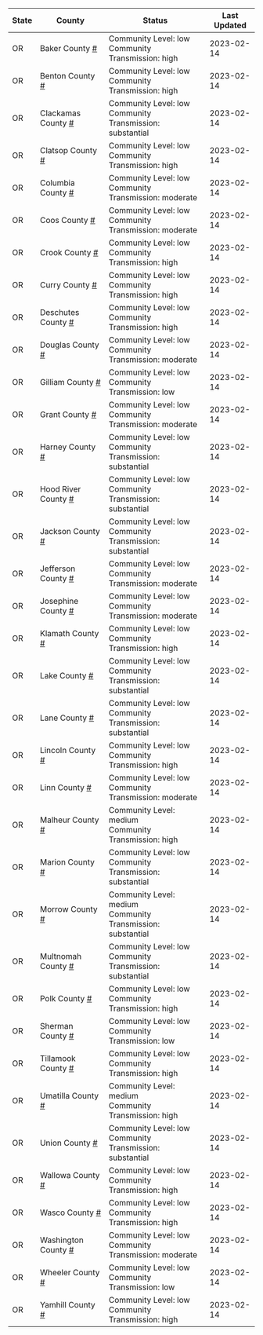 State | County | Status | Last Updated
--- | --- | --- | --- 
OR | Baker County <a href="#baker_county">#</a> | <a name="baker_county"></a>Community Level: low<br/>Community Transmission: high | 2023-02-14
OR | Benton County <a href="#benton_county">#</a> | <a name="benton_county"></a>Community Level: low<br/>Community Transmission: high | 2023-02-14
OR | Clackamas County <a href="#clackamas_county">#</a> | <a name="clackamas_county"></a>Community Level: low<br/>Community Transmission: substantial | 2023-02-14
OR | Clatsop County <a href="#clatsop_county">#</a> | <a name="clatsop_county"></a>Community Level: low<br/>Community Transmission: high | 2023-02-14
OR | Columbia County <a href="#columbia_county">#</a> | <a name="columbia_county"></a>Community Level: low<br/>Community Transmission: moderate | 2023-02-14
OR | Coos County <a href="#coos_county">#</a> | <a name="coos_county"></a>Community Level: low<br/>Community Transmission: moderate | 2023-02-14
OR | Crook County <a href="#crook_county">#</a> | <a name="crook_county"></a>Community Level: low<br/>Community Transmission: high | 2023-02-14
OR | Curry County <a href="#curry_county">#</a> | <a name="curry_county"></a>Community Level: low<br/>Community Transmission: high | 2023-02-14
OR | Deschutes County <a href="#deschutes_county">#</a> | <a name="deschutes_county"></a>Community Level: low<br/>Community Transmission: high | 2023-02-14
OR | Douglas County <a href="#douglas_county">#</a> | <a name="douglas_county"></a>Community Level: low<br/>Community Transmission: moderate | 2023-02-14
OR | Gilliam County <a href="#gilliam_county">#</a> | <a name="gilliam_county"></a>Community Level: low<br/>Community Transmission: low | 2023-02-14
OR | Grant County <a href="#grant_county">#</a> | <a name="grant_county"></a>Community Level: low<br/>Community Transmission: moderate | 2023-02-14
OR | Harney County <a href="#harney_county">#</a> | <a name="harney_county"></a>Community Level: low<br/>Community Transmission: substantial | 2023-02-14
OR | Hood River County <a href="#hood_river_county">#</a> | <a name="hood_river_county"></a>Community Level: low<br/>Community Transmission: substantial | 2023-02-14
OR | Jackson County <a href="#jackson_county">#</a> | <a name="jackson_county"></a>Community Level: low<br/>Community Transmission: substantial | 2023-02-14
OR | Jefferson County <a href="#jefferson_county">#</a> | <a name="jefferson_county"></a>Community Level: low<br/>Community Transmission: moderate | 2023-02-14
OR | Josephine County <a href="#josephine_county">#</a> | <a name="josephine_county"></a>Community Level: low<br/>Community Transmission: moderate | 2023-02-14
OR | Klamath County <a href="#klamath_county">#</a> | <a name="klamath_county"></a>Community Level: low<br/>Community Transmission: high | 2023-02-14
OR | Lake County <a href="#lake_county">#</a> | <a name="lake_county"></a>Community Level: low<br/>Community Transmission: substantial | 2023-02-14
OR | Lane County <a href="#lane_county">#</a> | <a name="lane_county"></a>Community Level: low<br/>Community Transmission: substantial | 2023-02-14
OR | Lincoln County <a href="#lincoln_county">#</a> | <a name="lincoln_county"></a>Community Level: low<br/>Community Transmission: high | 2023-02-14
OR | Linn County <a href="#linn_county">#</a> | <a name="linn_county"></a>Community Level: low<br/>Community Transmission: moderate | 2023-02-14
OR | Malheur County <a href="#malheur_county">#</a> | <a name="malheur_county"></a>Community Level: medium<br/>Community Transmission: high | 2023-02-14
OR | Marion County <a href="#marion_county">#</a> | <a name="marion_county"></a>Community Level: low<br/>Community Transmission: substantial | 2023-02-14
OR | Morrow County <a href="#morrow_county">#</a> | <a name="morrow_county"></a>Community Level: medium<br/>Community Transmission: substantial | 2023-02-14
OR | Multnomah County <a href="#multnomah_county">#</a> | <a name="multnomah_county"></a>Community Level: low<br/>Community Transmission: substantial | 2023-02-14
OR | Polk County <a href="#polk_county">#</a> | <a name="polk_county"></a>Community Level: low<br/>Community Transmission: high | 2023-02-14
OR | Sherman County <a href="#sherman_county">#</a> | <a name="sherman_county"></a>Community Level: low<br/>Community Transmission: low | 2023-02-14
OR | Tillamook County <a href="#tillamook_county">#</a> | <a name="tillamook_county"></a>Community Level: low<br/>Community Transmission: high | 2023-02-14
OR | Umatilla County <a href="#umatilla_county">#</a> | <a name="umatilla_county"></a>Community Level: medium<br/>Community Transmission: high | 2023-02-14
OR | Union County <a href="#union_county">#</a> | <a name="union_county"></a>Community Level: low<br/>Community Transmission: substantial | 2023-02-14
OR | Wallowa County <a href="#wallowa_county">#</a> | <a name="wallowa_county"></a>Community Level: low<br/>Community Transmission: high | 2023-02-14
OR | Wasco County <a href="#wasco_county">#</a> | <a name="wasco_county"></a>Community Level: low<br/>Community Transmission: high | 2023-02-14
OR | Washington County <a href="#washington_county">#</a> | <a name="washington_county"></a>Community Level: low<br/>Community Transmission: moderate | 2023-02-14
OR | Wheeler County <a href="#wheeler_county">#</a> | <a name="wheeler_county"></a>Community Level: low<br/>Community Transmission: low | 2023-02-14
OR | Yamhill County <a href="#yamhill_county">#</a> | <a name="yamhill_county"></a>Community Level: low<br/>Community Transmission: high | 2023-02-14
